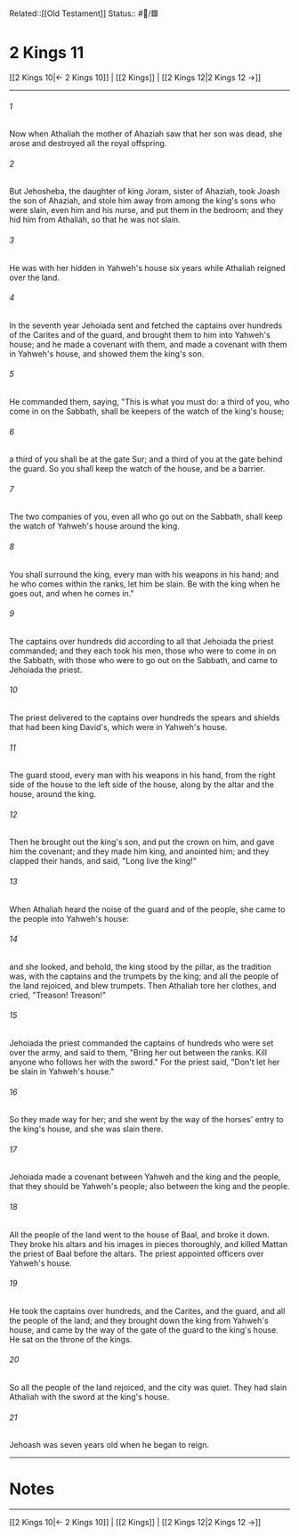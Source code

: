 Related::[[Old Testament]]
Status:: #📖/🟥
# 2 Kings 11

[[2 Kings 10|← 2 Kings 10]] | [[2 Kings]] | [[2 Kings 12|2 Kings 12 →]]
***



###### 1 
Now when Athaliah the mother of Ahaziah saw that her son was dead, she arose and destroyed all the royal offspring. 

###### 2 
But Jehosheba, the daughter of king Joram, sister of Ahaziah, took Joash the son of Ahaziah, and stole him away from among the king's sons who were slain, even him and his nurse, and put them in the bedroom; and they hid him from Athaliah, so that he was not slain. 

###### 3 
He was with her hidden in Yahweh's house six years while Athaliah reigned over the land. 

###### 4 
In the seventh year Jehoiada sent and fetched the captains over hundreds of the Carites and of the guard, and brought them to him into Yahweh's house; and he made a covenant with them, and made a covenant with them in Yahweh's house, and showed them the king's son. 

###### 5 
He commanded them, saying, "This is what you must do: a third of you, who come in on the Sabbath, shall be keepers of the watch of the king's house; 

###### 6 
a third of you shall be at the gate Sur; and a third of you at the gate behind the guard. So you shall keep the watch of the house, and be a barrier. 

###### 7 
The two companies of you, even all who go out on the Sabbath, shall keep the watch of Yahweh's house around the king. 

###### 8 
You shall surround the king, every man with his weapons in his hand; and he who comes within the ranks, let him be slain. Be with the king when he goes out, and when he comes in." 

###### 9 
The captains over hundreds did according to all that Jehoiada the priest commanded; and they each took his men, those who were to come in on the Sabbath, with those who were to go out on the Sabbath, and came to Jehoiada the priest. 

###### 10 
The priest delivered to the captains over hundreds the spears and shields that had been king David's, which were in Yahweh's house. 

###### 11 
The guard stood, every man with his weapons in his hand, from the right side of the house to the left side of the house, along by the altar and the house, around the king. 

###### 12 
Then he brought out the king's son, and put the crown on him, and gave him the covenant; and they made him king, and anointed him; and they clapped their hands, and said, "Long live the king!" 

###### 13 
When Athaliah heard the noise of the guard and of the people, she came to the people into Yahweh's house: 

###### 14 
and she looked, and behold, the king stood by the pillar, as the tradition was, with the captains and the trumpets by the king; and all the people of the land rejoiced, and blew trumpets. Then Athaliah tore her clothes, and cried, "Treason! Treason!" 

###### 15 
Jehoiada the priest commanded the captains of hundreds who were set over the army, and said to them, "Bring her out between the ranks. Kill anyone who follows her with the sword." For the priest said, "Don't let her be slain in Yahweh's house." 

###### 16 
So they made way for her; and she went by the way of the horses' entry to the king's house, and she was slain there. 

###### 17 
Jehoiada made a covenant between Yahweh and the king and the people, that they should be Yahweh's people; also between the king and the people. 

###### 18 
All the people of the land went to the house of Baal, and broke it down. They broke his altars and his images in pieces thoroughly, and killed Mattan the priest of Baal before the altars. The priest appointed officers over Yahweh's house. 

###### 19 
He took the captains over hundreds, and the Carites, and the guard, and all the people of the land; and they brought down the king from Yahweh's house, and came by the way of the gate of the guard to the king's house. He sat on the throne of the kings. 

###### 20 
So all the people of the land rejoiced, and the city was quiet. They had slain Athaliah with the sword at the king's house. 

###### 21 
Jehoash was seven years old when he began to reign.

---
# Notes


***
[[2 Kings 10|← 2 Kings 10]] | [[2 Kings]] | [[2 Kings 12|2 Kings 12 →]]
